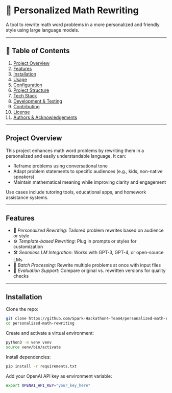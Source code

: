 # 🧮 Personalized Math Rewriting

A tool to rewrite math word problems in a more personalized and friendly style using large language models.

---

## 🚀 Table of Contents

1. [Project Overview](#project-overview)  
2. [Features](#features)  
3. [Installation](#installation)  
4. [Usage](#usage)  
5. [Configuration](#configuration)  
6. [Project Structure](#project-structure)  
7. [Tech Stack](#tech-stack)  
8. [Development & Testing](#development--testing)  
9. [Contributing](#contributing)  
10. [License](#license)  
11. [Authors & Acknowledgements](#authors--acknowledgements)

---

## Project Overview

This project enhances math word problems by rewriting them in a personalized and easily understandable language. It can:

- Reframe problems using conversational tone
- Adapt problem statements to specific audiences (e.g., kids, non-native speakers)
- Maintain mathematical meaning while improving clarity and engagement

Use cases include tutoring tools, educational apps, and homework assistance systems.

---

## Features

- 🎯 *Personalized Rewriting*: Tailored problem rewrites based on audience or style  
- ⚙️ *Template-based Rewriting*: Plug in prompts or styles for customization  
- 🛠️ *Seamless LM Integration*: Works with GPT-3, GPT-4, or open-source LMs  
- 🔄 *Batch Processing*: Rewrite multiple problems at once with input files  
- 🧪 *Evaluation Support*: Compare original vs. rewritten versions for quality checks

---

## Installation

Clone the repo:

```bash
git clone https://github.com/Spark-Hackathon4-Team4/personalized-math-rewriting.git
cd personalized-math-rewriting
```

Create and activate a virtual environment:

```bash
python3 -m venv venv
source venv/bin/activate
```

Install dependencies:

```bash
pip install -r requirements.txt

```

Add your OpenAI API key as environment variable:

```bash
export OPENAI_API_KEY="your_key_here"

```
